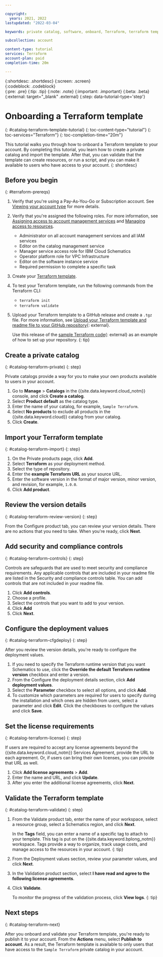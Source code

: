 ```yaml
---

copyright:
  years: 2021, 2022
lastupdated: "2022-03-04"

keywords: private catalog, software, onboard, Terraform, terraform template

subcollection: account

content-type: tutorial
services: Terraform
account-plan: paid 
completion-time: 20m

---
```


{:shortdesc: .shortdesc}
{:screen: .screen}  
{:codeblock: .codeblock}  
{:pre: .pre}
{:tip: .tip}
{:note: .note}
{:important: .important}
{:beta: .beta}
{:external: target="_blank" .external}
{:step: data-tutorial-type='step'} 

# Onboarding a Terraform template
{: #catalog-terraform-template-tutorial}
{: toc-content-type="tutorial"} 
{: toc-services="Terraform"}
{: toc-completion-time="20m"} 

This tutorial walks you through how to onboard a Terraform template to your account. By completing this tutorial, you learn how to create a private catalog and import the template. After that, you can validate that the template can create resources, or run a script, and you can make it available to users who have access to your account.
{: shortdesc}

## Before you begin
{: #terraform-prereqs}

1. Verify that you're using a Pay-As-You-Go or Subscription account. See [Viewing your account type](https://cloud.ibm.com/docs/account?topic=account-account_settings#view-acct-type) for more details.
1. Verify that you're assigned the following roles. For more information, see [Assigning access to account management services](https://cloud.ibm.com/docs/account?topic=account-account-services) and [Managing access to resources](https://cloud.ibm.com/docs/account?topic=account-assign-access-resources).

   * Administrator on all account management services and all IAM services
   * Editor on the catalog management service
   * Manager service access role for IBM Cloud Schematics
   * Operator platform role for VPC Infrastructure
   * Editor on the software instance service
   * Required permission to complete a specific task 
   
1. Create your [Terraform template](https://test.cloud.ibm.com/docs/schematics?topic=schematics-create-tf-config).
1. To test your Terraform template, run the following commands from the Terraform CLI:

   * `terraform init`
   * `terraform validate`
   
1. Upload your Terraform template to a GitHub release and create a `.tgz` file. For more information, see [Upload your Terraform template and readme file to your GitHub repository](https://github.com/IBM-Cloud/isv-vsi-product-deploy-sample/tree/main#upload-your-terraform-template-to-a-github-release){: external}.

   Use this release of the [sample Terraform code](https://github.com/IBM-Cloud/isv-vsi-product-deploy-sample/releases/tag/v1.0 ){: external} as an example of how to set up your repository.
   {: tip} 

## Create a private catalog
{: #catalog-terraform-private}
{: step}

Private catalogs provide a way for you to make your own products available to users in your account. 

1. Go to **Manage** > **Catalogs** in the {{site.data.keyword.cloud_notm}} console, and click **Create a catalog**. 
1. Select **Product default** as the catalog type. 
1. Enter the name of your catalog, for example, `Sample Terraform`.
1. Select **No products** to exclude all products in the {{site.data.keyword.cloud}} catalog from your catalog.
1. Click **Create**.

## Import your Terraform template
{: #catalog-terraform-import}
{: step}

1. On the Private products page, click **Add**.
1. Select **Terraform** as your deployment method. 
1. Select the type of repository.
1. Enter the **example Terraform URL** as your source URL. 
1. Enter the software version in the format of major version, minor version, and revision, for example, `1.0.0`.
1. Click **Add product**.

## Review the version details
{: #catalog-terraform-review-version}
{: step}

From the Configure product tab, you can review your version details. There are no actions that you need to take. When you're ready, click **Next**.

## Add security and compliance controls
{: #catalog-terraform-controls}
{: step}

Controls are safeguards that are used to meet security and compliance requirements. Any applicable controls that are included in your readme file are listed in the Security and compliance controls table. You can add controls that are not included in your readme file. 

1. Click **Add controls**. 
1. Choose a profile. 
1. Select the controls that you want to add to your version. 
1. Click **Add** 
1. Click **Next**.

## Configure the deployment values
{: #catalog-terraform-cfgdeploy}
{: step}

After you review the version details, you're ready to configure the deployment values. 

1. If you need to specify the Terraform runtime version that you want Schematics to use, click the **Override the default Terraform runtime version** checkbox and enter a version.
1. From the Configure the deployment details section, click **Add deployment values**. 
1. Select the **Parameter** checkbox to select all options, and click **Add**.
1. To customize which parameters are required for users to specify during the installation and which ones are hidden from users, select a parameter and click **Edit**. Click the checkboxes to configure the values and click **Save**.

## Set the license requirements
{: #catalog-terraform-license}
{: step}

If users are required to accept any license agreements beyond the {{site.data.keyword.cloud_notm}} Services Agreement, provide the URL to each agreement. Or, if users can bring their own licenses, you can provide that URL as well.  

1. Click **Add license agreements** > **Add**. 
2. Enter the name and URL, and click **Update**.
3. After you enter the additional license agreements, click **Next**.

## Validate the Terraform template
{: #catalog-terraform-validate}
{: step}

1. From the Validate product tab, enter the name of your workspace, select a resource group, select a Schematics region, and click **Next**.

   In the **Tags** field, you can enter a name of a specific tag to attach to your template. This tag is put on the {{site.data.keyword.bplong_notm}} workspace. Tags provide a way to organize, track usage costs, and manage access to the resources in your account. 
   {: tip}
   
1. From the Deployment values section, review your parameter values, and click **Next**.
1. In the Validation product section, select **I have read and agree to the following license agreements**.
1. Click **Validate**.

   To monitor the progress of the validation process, click **View logs**. 
   {: tip}

## Next steps
{: #catalog-terraform-next}

After you onboard and validate your Terraform template, you're ready to publish it to your account. From the **Actions** menu, select **Publish to account**. As a result, the Terraform template is available to only users that have access to the `Sample Terraform` private catalog in your account.




